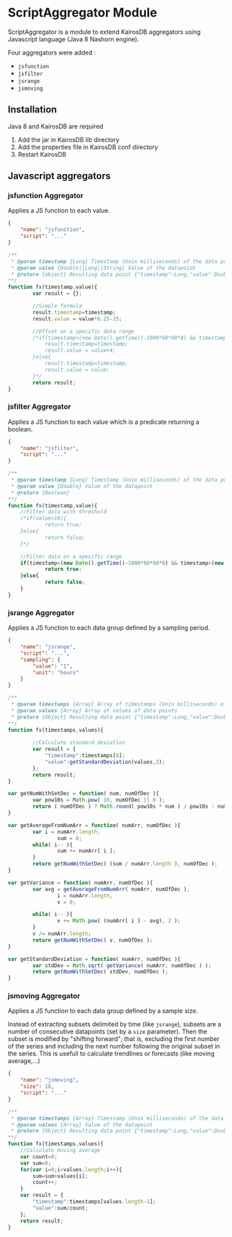 # ScriptAggregator Module

ScriptAggregator is a module to extend KairosDB aggregators using Javascript language (Java 8 Nashorn engine).

Four aggregators were added :

- `jsfunction`
- `jsfilter`
- `jsrange`
- `jsmoving`


## Installation

Java 8 and KairosDB are required

1. Add the jar in KairosDB lib directory
2. Add the properties file in KairosDB conf directory
3. Restart KairosDB


## Javascript aggregators

### jsfunction Aggregator

Applies a JS function to each value.

```json
{
	"name": "jsfunction",
	"script": "..."
}
```

```javascript
/**
 * @param timestamp {Long} Timestamp (Unix milliseconds) of the data point
 * @param value {Double||Long||String} Value of the datapoint
 * @return {object} Resulting data point {"timestamp":Long,"value":Double||Long||String}
**/
function fx(timestamp,value){
        var result = {};

		//Simple formula
        result.timestamp=timestamp;
        result.value = value*6.25-25;

        //Offset on a specific data range
        /*if(timestamp<(new Date().getTime()-1000*60*60*8) && timestamp>(new Date().getTime()-1000*60*60*20) ){
            result.timestamp=timestamp;
            result.value = value+4;
        }else{
            result.timestamp=timestamp;
            result.value = value;
        }*/
        return result;
}
```

### jsfilter Aggregator

Applies a JS function to each value which is a predicate returning a boolean. 

```json
{
	"name": "jsfilter",
	"script": "..."
}
```

```javascript
/**
 * @param timestamp {Long} Timestamp (Unix milliseconds) of the data point
 * @param value {Double} Value of the datapoint
 * @return {Boolean}
**/
function fx(timestamp,value){
    //Filter data with threshold
    /*if(value>10){
            return true;
    }else{
            return false;
    }*/

    //Filter data on a specific range
    if(timestamp<(new Date().getTime()-1000*60*60*8) && timestamp>(new Date().getTime()-1000*60*60*20)){
            return true;
    }else{
            return false;
    }
}
```

### jsrange Aggregator

Applies a JS function to each data group defined by a sampling period. 

```json
{
	"name": "jsrange",
	"script": "...",
	"sampling": {
		"value": "1",
		"unit": "hours"
	}
}
```

```javascript
/**
 * @param timestamps {Array} Array of timestamps (Unix milliseconds) of the data points
 * @param values {Array} Array of values of data points
 * @return {Object} Resulting data point {"timestamp":Long,"value":Double||Long||String}
**/
function fx(timestamps,values){
        
        //Calculate standard deviation
        var result = {
	        "timestamp":timestamps[0];
	        "value":getStandardDeviation(values,2);
        };
        return result;
}

var getNumWithSetDec = function( num, numOfDec ){
        var pow10s = Math.pow( 10, numOfDec || 0 );
        return ( numOfDec ) ? Math.round( pow10s * num ) / pow10s : num;
}

var getAverageFromNumArr = function( numArr, numOfDec ){
        var i = numArr.length,
                sum = 0;
        while( i-- ){
                sum += numArr[ i ];
        }
        return getNumWithSetDec( (sum / numArr.length ), numOfDec );
}

var getVariance = function( numArr, numOfDec ){
        var avg = getAverageFromNumArr( numArr, numOfDec ),
                i = numArr.length,
                v = 0;

        while( i-- ){
                v += Math.pow( (numArr[ i ] - avg), 2 );
        }
        v /= numArr.length;
        return getNumWithSetDec( v, numOfDec );
}

var getStandardDeviation = function( numArr, numOfDec ){
        var stdDev = Math.sqrt( getVariance( numArr, numOfDec ) );
        return getNumWithSetDec( stdDev, numOfDec );
}
```

### jsmoving Aggregator

Applies a JS function to each data group defined by a sample size.

Instead of extracting subsets delimited by time (like `jsrange`), subsets are a number of consecutive datapoints (set by a `size` parameter). Then the subset is modified by "shifting forward"; that is, excluding the first number of the series and including the next number following the original subset in the series. This is usefull to calculate trendlines or forecasts (like moving average,...)

```json
{
	"name": "jsmoving",
	"size": 10,
	"script": "..."
}
```

```javascript
/**
 * @param timestamps {Array} Timestamp (Unix milliseconds) of the data point
 * @param values {Array} Value of the datapoint
 * @return {Object} Resulting data point {"timestamp":Long,"value":Double}
**/
function fx(timestamps,values){
    //Calculate moving average
    var count=0;
    var sum=0;
    for(var i=0;i<values.length;i++){
        sum=sum+values[i];
        count++;
    }
    var result = {
    	"timestamp":timestamps[values.length-1];
    	"value":sum/count;
    };
    return result;
}
```